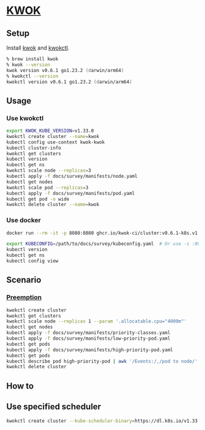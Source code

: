 # [KWOK](https://kwok.sigs.k8s.io/)

## Setup

Install [kwok](https://kwok.sigs.k8s.io/docs/generated/kwok/) and [kwokctl](https://kwok.sigs.k8s.io/docs/generated/kwokctl/).

```zsh
% brew install kwok
% kwok --version
kwok version v0.6.1 go1.23.2 (darwin/arm64)
% kwokctl --version
kwokctl version v0.6.1 go1.23.2 (darwin/arm64)
```

## Usage

### Use kwokctl

```zsh
export KWOK_KUBE_VERSION=v1.33.0
kwokctl create cluster --name=kwok
kubectl config use-context kwok-kwok
kubectl cluster-info
kwokctl get clusters
kubectl version
kubectl get ns
kwokctl scale node --replicas=3
kubectl apply -f docs/survey/manifests/node.yaml
kubectl get nodes
kwokctl scale pod --replicas=3
kubectl apply -f docs/survey/manifests/pod.yaml
kubectl get pod -o wide
kwokctl delete cluster --name=kwok
```

### Use docker

```zsh
docker run --rm -it -p 8080:8080 ghcr.io/kwok-ci/cluster:v0.6.1-k8s.v1.33.0
```

```zsh
export KUBECONFIG=/path/to/docs/survey/kubeconfig.yaml  # Or use -s :8080 or --kubeconfig=docs/survey/kubeconfig.yaml
kubectl version
kubectl get ns
kubectl config view
```

## Scenario

### [Preemption](https://kwok.sigs.k8s.io/docs/technical-outcomes/scheduling/pod-priority-and-preemption/)

```zsh
kwokctl create cluster
kwokctl get clusters
kwokctl scale node --replicas 1 --param '.allocatable.cpu="4000m"'
kubectl get nodes
kubectl apply -f docs/survey/manifests/priority-classes.yaml
kubectl apply -f docs/survey/manifests/low-priority-pod.yaml
kubectl get pods
kubectl apply -f docs/survey/manifests/high-priority-pod.yaml
kubectl get pods
kubectl describe pod high-priority-pod | awk '/Events:/,/pod to node/'
kwokctl delete cluster
```

## How to

## Use specified scheduler

```zsh
kwokctl create cluster --kube-scheduler-binary=https://dl.k8s.io/v1.33.0/bin/linux/arm64/kube-scheduler
```
